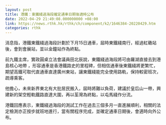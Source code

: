 ```yaml
---
layout: post
title: 港鐵：東鐵綫過海段確定通車日期後適時公布
date: 2022-04-29 21:49:08.000000000 +08:00
link: https://news.rthk.hk/rthk/ch/component/k2/1646384-20220429.htm
categories: rthk
---
```


消息指，港鐵東鐵綫過海段計劃於下月15日通車，屆時東鐵綫南行，經過紅磡站後，會到會展站，並以金鐘站作為終點。

前九鐵主席，實政圓桌立法會議員田北辰說，東鐵綫過海段將可由羅湖直接去到港島核心地帶 ，形容通車是香港鐵路史的里程碑，但相信通車後東鐵綫將更繁忙，期望高鐵可取代直通車直達廣州東站，讓東鐵綫能完全使用路軌，保持較密班次，疏導乘客。

他擔心，未來新界東北有大批居民搬入，屆時將難以負荷，建議於皇后山一帶，興建新的架空輕軌鐵路直達大圍，再以荃灣為終點，以屯馬綫作分流。

港鐵回應表示，東鐵綫過海段的測試工作在過去三個多月一直進展順利，相關的法定檢測亦正按步就班地進行，當有關程序完成，並確定通車日期後，會適時向外公布。

